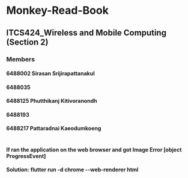 # Monkey-Read-Book
## ITCS424_Wireless and Mobile Computing (Section 2)
### Members
#### 6488002 Sirasan Srijirapattanakul
#### 6488035
#### 6488125 Phutthikanj Kitivoranondh
#### 6488193
#### 6488217 Pattaradnai Kaeodumkoeng
#


#### If ran the application on the web browser and got Image Error [object ProgressEvent]
#### Solution: flutter run -d chrome --web-renderer html
